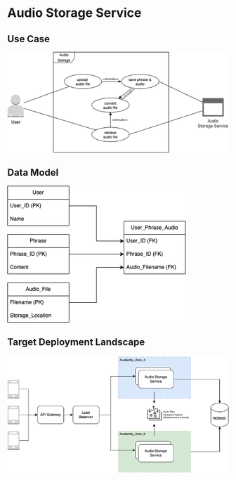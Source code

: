 <!-- TOC -->

# Audio Storage Service

## Use Case
![Alt text for image](./diagrams/d_use-case.png)

## Data Model
![Alt text for image](./diagrams/d_data-Model.png)

## Target Deployment Landscape
![Alt text for image](./diagrams/d_deployment-landscape.png)